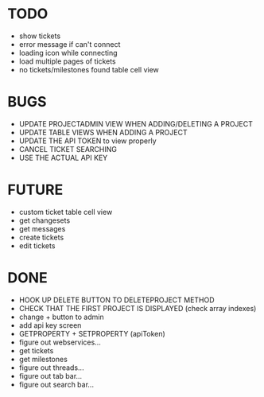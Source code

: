 # TODO
* show tickets
* error message if can't connect
* loading icon while connecting
* load multiple pages of tickets
* no tickets/milestones found table cell view

# BUGS
* UPDATE PROJECTADMIN VIEW WHEN ADDING/DELETING A PROJECT
* UPDATE TABLE VIEWS WHEN ADDING A PROJECT
* UPDATE THE API TOKEN to view properly
* CANCEL TICKET SEARCHING
* USE THE ACTUAL API KEY

# FUTURE
* custom ticket table cell view
* get changesets
* get messages
* create tickets
* edit tickets

# DONE
* HOOK UP DELETE BUTTON TO DELETEPROJECT METHOD
* CHECK THAT THE FIRST PROJECT IS DISPLAYED (check array indexes)
* change + button to admin
* add api key screen
* GETPROPERTY + SETPROPERTY (apiToken)
* figure out webservices...
* get tickets
* get milestones
* figure out threads...
* figure out tab bar...
* figure out search bar...
